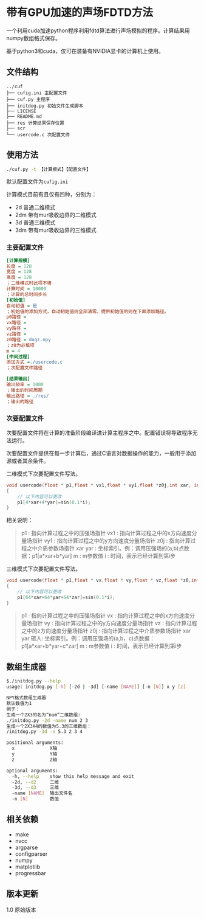 # 带有GPU加速的声场FDTD方法

一个利用cuda加速python程序利用fdtd算法进行声场模拟的程序。计算结果用numpy数组格式保存。

基于python3和cuda，仅可在装备有NVIDIA显卡的计算机上使用。


## 文件结构

``` shell
../cuf
├── cufig.ini 主配置文件
├── cuf.py 主程序
├── initdog.py 初始文件生成脚本
├── LICENSE
├── README.md
├── res 计算结果保存位置
├── scr 
└── usercode.c 次配置文件
```

## 使用方法

``` bash
./cuf.py -t 【计算模式】【配置文件】

```
默认配置文件为`cufig.ini`

计算模式目前有且仅有四种，分别为：

* 2d   普通二维模式
* 2dm  带有mur吸收边界的二维模式
* 3d   普通三维模式
* 3dm  带有mur吸收边界的三维模式

### 主要配置文件

``` ini
[计算规模]
长度 = 128
宽度 = 128
高度 = 128
；二维模式时此项不填
计算时间 = 10000
；计算的总时间步长
[初始值]
自动初值 = 是
；初始值的添加方式，自动初始值则全部清零。提供初始值的则在下面添加路径。
p0路径 = 
vx路径 =
vy路径 = 
vz路径 =
z0路径 = dogz.npy
；z0为必填项
m = 4
[中间过程]
添加方式 =./usercode.c
；次配置文件路径

[结果输出]
输出频率 = 1000
；输出的时间周期
输出路径 = ./res/
；输出的路径
```

### 次要配置文件

次要配置文件将在计算的准备阶段编译进计算主程序之中。配置错误将导致程序无法运行。

次要配置文件提供在每一步计算后，通过C语言对数据操作的能力，一般用于添加源或者其余条件。

二维模式下次要配置文件写法。
``` C
void usercode(float * p1,float * vx1,float * vy1,float *z0j,int xar, int yar,float m,int i)
{
    // 以下内容可以更改
    p1[4*xar+4*yar]=sin(0.1*i);
}

```

相关说明：
>p1  : 指向计算过程之中的压强场指针
vx1 : 指向计算过程之中的x方向速度分量场指针
vy1 : 指向计算过程之中的y方向速度分量场指针
z0j : 指向计算过程之中介质参数场指针
xar yar : 坐标索引。例：调用压强场的(a,b)点数据：p1[a\*xar+b\*yar]
m : m参数值
i : 时间，表示已经计算到第i步

三维模式下次要配置文件写法。

``` C
void usercode(float * p1,float * vx,float * vy,float * vz,float *z0,int xar,  int yar,int zar,float m,int i)
{
    // 以下内容可以更改
    p1[64*xar+64*yar+64*zar]=sin(0.1*i);
}
```

>p1  : 指向计算过程之中的压强场指针
>vx : 指向计算过程之中的x方向速度分量场指针
>vy : 指向计算过程之中的y方向速度分量场指针
>vz : 指向计算过程之中的z方向速度分量场指针
>z0j : 指向计算过程之中介质参数场指针
>xar yar 砸人: 坐标索引。例：调用压强场的(a,b，c)点数据：p1[a\*xar+b\*yar+c\*zar]
>m : m参数值
>i : 时间，表示已经计算到第i步

## 数组生成器

```bash
$./initdog.py --help
usage: initdog.py [-h] [-2d | -3d] [-name [NAME]] [-n [N]] x y [z]

NPY格式数组生成器
默认数值为1
例子：
生成一个2X3的名为“num”二维数组:
./initdog.py -2d -name num 2 3
生成一个2X3X4的数值为5.3的三维数组：
/initdog.py -3d -n 5.3 2 3 4

positional arguments:
  x             X轴
  y             Y轴
  z             Z轴

optional arguments:
  -h, --help    show this help message and exit
  -2d, --d2     二维
  -3d, --d3     三维
  -name [NAME]  输出文件名
  -n [N]        数值

```

## 相关依赖

* make
* nvcc
* argparse
* configparser
* numpy
* matplotlib
* progressbar

## 版本更新

1.0 原始版本
